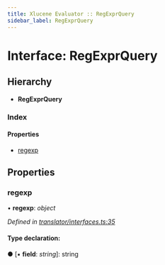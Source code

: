 ```yaml
---
title: Xlucene Evaluator :: RegExprQuery
sidebar_label: RegExprQuery
---
```


# Interface: RegExprQuery

## Hierarchy

* **RegExprQuery**

### Index

#### Properties

* [regexp](regexprquery.md#regexp)

## Properties

###  regexp

• **regexp**: *object*

*Defined in [translator/interfaces.ts:35](https://github.com/terascope/teraslice/blob/6e018493/packages/xlucene-evaluator/src/translator/interfaces.ts#L35)*

#### Type declaration:

● \[▪ **field**: *string*\]: string
